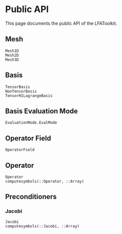 # Public API

This page documents the public API of the LFAToolkit.

## Mesh

```@docs
Mesh1D
Mesh2D
Mesh3D
```

## Basis

```@docs
TensorBasis
NonTensorBasis
TensorH1LagrangeBasis
```

## Basis Evaluation Mode

```@docs
EvaluationMode.EvalMode
```

## Operator Field

```@docs
OperatorField
```

## Operator

```@docs
Operator
computesymbols(::Operator, ::Array)
```

## Preconditioners

### Jacobi

```@docs
Jacobi
computesymbols(::Jacobi, ::Array)
```
